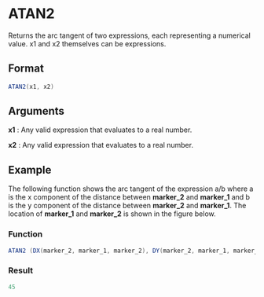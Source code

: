 # ATAN2

Returns the arc tangent of two expressions, each representing a numerical value. x1 and x2 themselves can be expressions.

## Format 
```java
ATAN2(x1, x2)
```
## Arguments

 



**x1** 
: Any valid expression that evaluates to a real number. 


**x2** 
: Any valid expression that evaluates to a real number.  


## Example

The following function shows the arc tangent of the expression a/b where a is the x component of the distance between **marker_2** and **marker_1** and b is the y component of the distance between **marker_2** and **marker_1**. The location of **marker_1** and **marker_2** is shown in the figure below.

 



### Function  
```java
ATAN2 (DX(marker_2, marker_1, marker_2), DY(marker_2, marker_1, marker_2))  
```

### Result  
```java
45  
```
